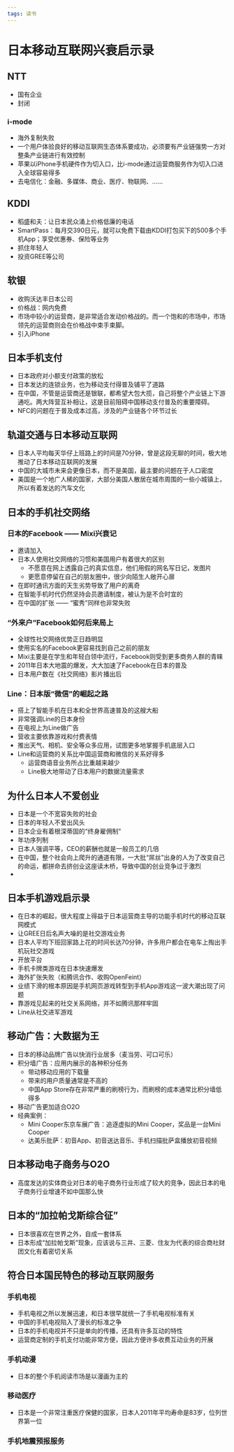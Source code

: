 ```yaml
---
tags: 读书
---
```


# 日本移动互联网兴衰启示录

## NTT
* 国有企业
* 封闭

### i-mode
* 海外复制失败
* 一个用户体验良好的移动互联网生态体系要成功，必须要有产业链强势一方对整条产业链进行有效控制
* 苹果以iPhone手机硬件作为切入口，比i-mode通过运营商服务作为切入口进入全球容易得多
* 去电信化：金融、多媒体、商业、医疗、物联网、......

## KDDI
* 稻盛和夫：让日本民众涌上价格低廉的电话
* SmartPass：每月交390日元，就可以免费下载由KDDI打包买下的500多个手机App；享受优惠券、保险等业务
* 抓住年轻人
* 投资GREE等公司

## 软银
* 收购沃达丰日本公司
* 价格战：网内免费
* 市场中较小的运营商，是非常适合发动价格战的。而一个饱和的市场中，市场领先的运营商则会在价格战中束手束脚。
* 引入iPhone


## 日本手机支付
* 日本政府对小额支付政策的放松
* 日本发达的连锁业务，也为移动支付得普及铺平了道路
* 在中国，不管是运营商还是银联，都希望大包大揽，自己将整个产业链上下游通吃。两大阵营互补相让，这是目前阻碍中国移动支付普及的重要障碍。
* NFC的问题在于普及成本过高，涉及的产业链各个环节过长

## 轨道交通与日本移动互联网
* 日本人平均每天华仔上班路上的时间是70分钟，曾是这段无聊的时间，极大地推动了日本移动互联网的发展
* 中国的大城市未来会更像日本，而不是美国，最主要的问题在于人口密度
* 美国是一个地广人稀的国家，大部分美国人散居在城市周围的一些小城镇上，所以有着发达的汽车文化

## 日本的手机社交网络
### 日本的Facebook —— Mixi兴衰记
* 邀请加入
* 日本人使用社交网络的习惯和美国用户有着很大的区别
    * 不愿意在网上透露自己的真实信息，他们用假的网名写日记，发图片
    * 更愿意停留在自己的朋友圈中，很少向陌生人敞开心扉
* 在即时通讯方面的天生劣势导致了用户的离奇
* 在智能手机时代仍然坚持会员邀请制度，被认为是不合时宜的
* 在中国的扩张 —— “蜜秀”同样也非常失败

### “外来户”Facebook如何后来局上
* 全球性社交网络优势正日趋明显
* 使用实名的Facebook更容易找到自己之前的朋友
* Mixi主要是在学生和年轻白领中流行，Facebook则受到更多商务人群的青睐
* 2011年日本大地震的爆发，大大加速了Facebook在日本的普及
* 日本用户数在《社交网络》影片播出后

### Line：日本版“微信”的崛起之路
* 搭上了智能手机在日本和全世界高速普及的这艘大船
* 非常强调Line的日本身份
* 在电视上为Line做广告
* 营收主要依靠游戏和付费表情
* 推出天气、相机、安全等众多应用，试图更多地掌握手机底层入口
* Line和运营商的关系比中国运营商和微信的关系好得多
    * 运营商语音业务所占比重越来越少
    * Line极大地带动了日本用户的数据流量需求

## 为什么日本人不爱创业
* 日本是一个不宽容失败的社会
* 日本的年轻人不爱出风头
* 日本企业有着根深蒂固的“终身雇佣制”
* 年功序列制
* 日本人强调平等，CEO的薪酬也就是一般员工的几倍
* 在中国，整个社会向上爬升的通道有限，一大批“屌丝”出身的人为了改变自己的命运，都拼命去挤创业这座读木桥，导致中国的创业竞争过于激烈
* 

## 日本手机游戏启示录
* 在日本的崛起，很大程度上得益于日本运营商主导的功能手机时代的移动互联网模式
* 让GREE日后名声大噪的是社交游戏业务
* 日本人平均下班回家路上花的时间长达70分钟，许多用户都会在电车上掏出手机玩社交游戏
* 开放平台
* 手机卡牌类游戏在日本快速爆发
* 海外扩张失败（和腾讯合作、收购OpenFeint）
* 业绩下滑的根本原因是手机网页游戏转型到手机App游戏这一波大潮出现了问题
* 靠游戏见起来的社交关系网络，并不如腾讯那样牢固
* Line从社交进军游戏

## 移动广告：大数据为王
* 日本的移动品牌广告以快消行业居多（麦当劳、可口可乐）
* 积分墙广告：应用内展示的各种积分任务
    * 带动移动应用的下载量
    * 带来的用户质量通常是不高的
    * 中国App Store存在非常严重的刷榜行为，而刷榜的成本通常比积分墙低得多
* 移动广告更加适合O2O
* 经典案例：
    * Mini Cooper东京车展广告：追逐虚拟的Mini Cooper，奖品是一台Mini Cooper
    * 达美乐批萨：初音App、初音送达音乐、手机扫描批萨盒播放初音视频

## 日本移动电子商务与O2O
* 高度发达的实体商业对日本的电子商务行业形成了较大的竞争，因此日本的电子商务行业增速不如中国那么快

## 日本的“加拉帕戈斯综合征”
* 日本很喜欢在世界之外，自成一套体系
* 日本形成“加拉帕戈斯”现象，应该说与三井、三菱、住友为代表的综合商社财团文化有着密切关系

## 符合日本国民特色的移动互联网服务
### 手机电视
* 手机电视之所以发展迅速，和日本很早就统一了手机电视标准有关
* 中国的手机电视陷入了漫长的标准之争
* 日本的手机电视并不只是单向的传播，还具有许多互动的特性
* 运营商定制的手机支付功能非常方便，因此方便许多收费互动业务的开展

### 手机动漫
* 日本的整个手机阅读市场是以漫画为主的

### 移动医疗
* 日本是一个非常注重医疗保健的国家，日本人2011年平均寿命是83岁，位列世界第一位

### 手机地震预报服务